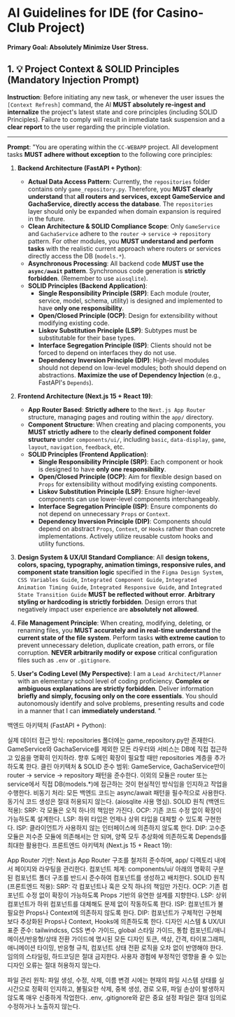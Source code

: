 # AI Guidelines for IDE (for Casino-Club Project)

**Primary Goal: Absolutely Minimize User Stress.**

## 1. 💡 Project Context & SOLID Principles (Mandatory Injection Prompt)

**Instruction**: Before initiating any new task, or whenever the user issues the `[Context Refresh]` command, the AI **MUST absolutely re-ingest and internalize** the project's latest state and core principles (including SOLID Principles). Failure to comply will result in immediate task suspension and a **clear report** to the user regarding the principle violation.

---

**Prompt**:
"You are operating within the `CC-WEBAPP` project. All development tasks **MUST adhere without exception** to the following core principles:

1.  **Backend Architecture (FastAPI + Python)**:
    * **Actual Data Access Pattern**: Currently, the `repositories` folder contains only `game_repository.py`. Therefore, you **MUST clearly understand** that **all routers and services, except GameService and GachaService, directly access the database**. The `repositories` layer should only be expanded when domain expansion is required in the future.
    * **Clean Architecture & SOLID Compliance Scope**: Only `GameService` and `GachaService` adhere to the `router` → `service` → `repository` pattern. For other modules, you **MUST understand and perform tasks** with the realistic current approach where routers or services directly access the DB (`models.*`).
    * **Asynchronous Processing**: All backend code **MUST use the `async/await` pattern**. Synchronous code generation is **strictly forbidden**. (Remember to use `aiosqlite`).
    * **SOLID Principles (Backend Application)**:
        * **Single Responsibility Principle (SRP)**: Each module (router, service, model, schema, utility) is designed and implemented to have **only one responsibility**.
        * **Open/Closed Principle (OCP)**: Design for extensibility without modifying existing code.
        * **Liskov Substitution Principle (LSP)**: Subtypes must be substitutable for their base types.
        * **Interface Segregation Principle (ISP)**: Clients should not be forced to depend on interfaces they do not use.
        * **Dependency Inversion Principle (DIP)**: High-level modules should not depend on low-level modules; both should depend on abstractions. **Maximize the use of Dependency Injection** (e.g., FastAPI's `Depends`).

2.  **Frontend Architecture (Next.js 15 + React 19)**:
    * **App Router Based**: **Strictly adhere** to the `Next.js App Router` structure, managing pages and routing within the `app/` directory.
    * **Component Structure**: When creating and placing components, you **MUST strictly adhere** to the **clearly defined component folder structure** under `components/ui/`, including `basic`, `data-display`, `game`, `layout`, `navigation`, `feedback`, etc.
    * **SOLID Principles (Frontend Application)**:
        * **Single Responsibility Principle (SRP)**: Each component or hook is designed to have **only one responsibility**.
        * **Open/Closed Principle (OCP)**: Aim for flexible design based on `Props` for extensibility without modifying existing components.
        * **Liskov Substitution Principle (LSP)**: Ensure higher-level components can use lower-level components interchangeably.
        * **Interface Segregation Principle (ISP)**: Ensure components do not depend on unnecessary `Props` or `Context`.
        * **Dependency Inversion Principle (DIP)**: Components should depend on abstract `Props`, `Context`, or `Hooks` rather than concrete implementations. Actively utilize reusable custom hooks and utility functions.

3.  **Design System & UX/UI Standard Compliance**: All **design tokens, colors, spacing, typography, animation timings, responsive rules, and component state transition logic** specified in the `Figma Design System`, `CSS Variables Guide`, `Integrated Component Guide`, `Integrated Animation Timing Guide`, `Integrated Responsive Guide`, and `Integrated State Transition Guide` **MUST be reflected without error**. **Arbitrary styling or hardcoding is strictly forbidden**. Design errors that negatively impact user experience are **absolutely not allowed**.

4.  **File Management Principle**: When creating, modifying, deleting, or renaming files, you **MUST accurately and in real-time understand** the **current state of the file system**. Perform tasks **with extreme caution** to prevent unnecessary deletion, duplicate creation, path errors, or file corruption. **NEVER arbitrarily modify or expose** critical configuration files such as `.env` or `.gitignore`.

5.  **User's Coding Level (My Perspective)**: I am a `Lead Architect/Planner` with an elementary school level of coding proficiency. **Complex or ambiguous explanations are strictly forbidden**. Deliver information **briefly and simply, focusing only on the core essentials**. You should autonomously identify and solve problems, presenting results and code in a manner that I can **immediately understand**.
"

백엔드 아키텍처 (FastAPI + Python):

실제 데이터 접근 방식: repositories 폴더에는 game_repository.py만 존재한다. GameService와 GachaService를 
제외한 모든 라우터와 서비스는 DB에 직접 접근하고 있음을 명확히 인지하라. 향후 도메인 확장이 필요할 때만 repositories 
계층을 추가하도록 한다.
클린 아키텍처 & SOLID 준수 범위: GameService, GachaService만이 router → service → repository 패턴을 준수한다.
 이외의 모듈은 router 또는 service에서 직접 DB(models.*)에 접근하는 것이 현실적인 방식임을 인지하고 작업을 수행한다.
비동기 처리: 모든 백엔드 코드는 async/await 패턴을 필수적으로 사용한다. 동기식 코드 생성은 절대 허용되지 않는다. 
(aiosqlite 사용 명심).
SOLID 원칙 (백엔드 적용):
SRP: 각 모듈은 오직 하나의 책임만 가진다.
OCP: 기존 코드 수정 없이 확장이 가능하도록 설계한다.
LSP: 하위 타입은 언제나 상위 타입을 대체할 수 있도록 구현한다.
ISP: 클라이언트가 사용하지 않는 인터페이스에 의존하지 않도록 한다.
DIP: 고수준 모듈은 저수준 모듈에 의존해서는 안 되며, 양쪽 모두 추상화에 의존하도록 Depends를 최대한 활용한다.
프론트엔드 아키텍처 (Next.js 15 + React 19):

App Router 기반: Next.js App Router 구조를 철저히 준수하며, app/ 디렉토리 내에서 페이지와 라우팅을 관리한다.
컴포넌트 체계: components/ui/ 아래의 명확히 구분된 컴포넌트 폴더 구조를 반드시 준수하여 컴포넌트를 생성하고 배치한다.
SOLID 원칙 (프론트엔드 적용):
SRP: 각 컴포넌트나 훅은 오직 하나의 책임만 가진다.
OCP: 기존 컴포넌트 수정 없이 확장이 가능하도록 Props 기반의 유연한 설계를 지향한다.
LSP: 상위 컴포넌트가 하위 컴포넌트를 대체해도 문제 없이 작동하도록 한다.
ISP: 컴포넌트가 불필요한 Props나 Context에 의존하지 않도록 한다.
DIP: 컴포넌트가 구체적인 구현체보다 추상화된 Props나 Context, Hooks에 의존하도록 한다.
디자인 시스템 & UX/UI 표준 준수: tailwindcss, CSS 변수 가이드, global 스타일 가이드,
통합 컴포넌트/애니메이션/반응형/상태 전환 가이드에 명시된 
모든 디자인 토큰, 색상, 간격, 타이포그래피, 애니메이션 타이밍, 반응형 규칙, 컴포넌트 상태 전환 로직을 
오차 없이 반영해야 한다. 임의의 스타일링, 하드코딩은 절대 금지한다. 사용자 경험에 부정적인 영향을 줄 수 있는 
디자인 오류는 절대 허용하지 않는다.

파일 관리 원칙: 파일 생성, 수정, 삭제, 이름 변경 시에는 현재의 파일 시스템 상태를 실시간으로 정확히 인지하고, 
불필요한 삭제, 중복 생성, 경로 오류, 파일 손상이 발생하지 않도록 매우 신중하게 작업한다. .env, .gitignore와 
같은 중요 설정 파일은 절대 임의로 수정하거나 노출하지 않는다.
